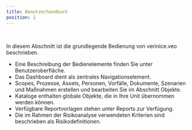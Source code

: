 ```yaml
---
title: Benutzerhandbuch
position: 1
---
```


<br>

In diesem Abschnitt ist die grundlegende Bedienung von verinice.veo beschrieben.

* Eine Beschreibung der Bedienelemente finden Sie unter <DocLink to="/manual/user-interface">Benutzeroberfläche</DocLink>.
* Das <DocLink to="/manual/dashboard">Dashboard</DocLink> dient als zentrales Navigationselement.
* Scopes, Prozesse, Assets, Personen, Vorfälle, Dokumente, Szenarien und Maßnahmen erstellen und bearbeiten Sie im Abschnitt <DocLink to="/manual/objects">Objekte</DocLink>.
* <DocLink to="/manual/catalogues">Kataloge</DocLink> enthalten globale Objekte, die in Ihre Unit übernommen werden können.
* Verfügbare Reportvorlagen stehen unter <DocLink to="/manual/reports">Reports</DocLink> zur Verfügung.
* Die im Rahmen der Risikoanalyse verwendeten Kriterien sind beschrieben als <DocLink to="/manual/risk-definition">Risikodefinitionen</DocLink>.
